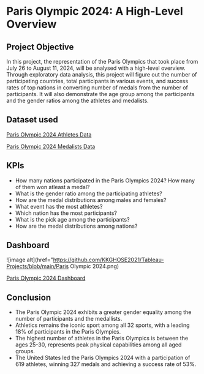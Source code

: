 # Paris Olympic 2024: A High-Level Overview

## Project Objective
In this project, the representation of the Paris Olympics that took place from July 26 to August 11, 2024, will be analysed with a high-level overview. Through exploratory data analysis, this project will figure out the number of participating countries, total participants in various events, and success rates of top nations in converting number of medals from the number of participants. It will also demonstrate the age group among the participants and the gender ratios among the athletes and medalists.

## Dataset used
<a href="https://github.com/KKGHOSE2021/Tableau-Projects/blob/main/athletes.csv" >Paris Olympic 2024 Athletes Data</a>

<a href="https://github.com/KKGHOSE2021/Tableau-Projects/blob/main/madellists.csv" >Paris Olympic 2024 Medalists Data</a>

## KPIs
- How many nations participated in the Paris Olympics 2024? How many of them won atleast a medal?
- What is the gender ratio among the participating athletes?
- How are the medal distributions among males and females?
- What event has the most athletes?
- Which nation has the most participants?
- What is the pick age among the participants?
- How are the medal distributions among nations?

## Dashboard
![image alt](href="https://github.com/KKGHOSE2021/Tableau-Projects/blob/main/Paris Olympic 2024.png)

<a href="https://public.tableau.com/app/profile/krishna.ghose7292/viz/ParisOlympic2024Dashboard/ParisOlympic2024" > Paris Olympic 2024 Dashboard </a>

## Conclusion
- The Paris Olympic 2024 exhibits a greater gender equality among the number of participants and the medallists.
- Athletics remains the iconic sport among all 32 sports, with a leading 18% of participants in the Paris Olympics.
- The highest number of athletes in the Paris Olympics is between the ages 25-30, represents peak physical capabilities among all aged groups.
- The United States led the Paris Olympics 2024 with a participation of 619 athletes, winning 327 medals and achieving a success rate of 53%.


